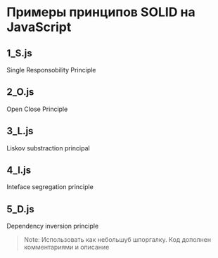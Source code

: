 # Примеры принципов SOLID на JavaScript

## 1_S.js
Single Responsobility Principle
## 2_O.js
Open Close Principle
## 3_L.js
Liskov substraction principal
## 4_I.js
Inteface segregation principle
## 5_D.js
Dependency inversion principle

> Note: Использовать как небольшуб шпоргалку. Код дополнен комментариями и описание
